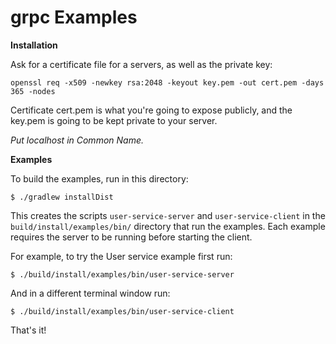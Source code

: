 grpc Examples
==============================================

**Installation**

Ask for a certificate file for a servers, as well as the private key:

`openssl req -x509 -newkey rsa:2048 -keyout key.pem -out cert.pem -days 365 -nodes`

Certificate cert.pem is what you're going to expose publicly, and the key.pem is going 
to be kept private to your server.

*Put localhost in Common Name.*

**Examples**

To build the examples, run in this directory:

```
$ ./gradlew installDist
```

This creates the scripts `user-service-server` and `user-service-client` in the
`build/install/examples/bin/` directory that run the examples. Each
example requires the server to be running before starting the client.

For example, to try the User service example first run:

```
$ ./build/install/examples/bin/user-service-server
```

And in a different terminal window run:

```
$ ./build/install/examples/bin/user-service-client
```

That's it!
